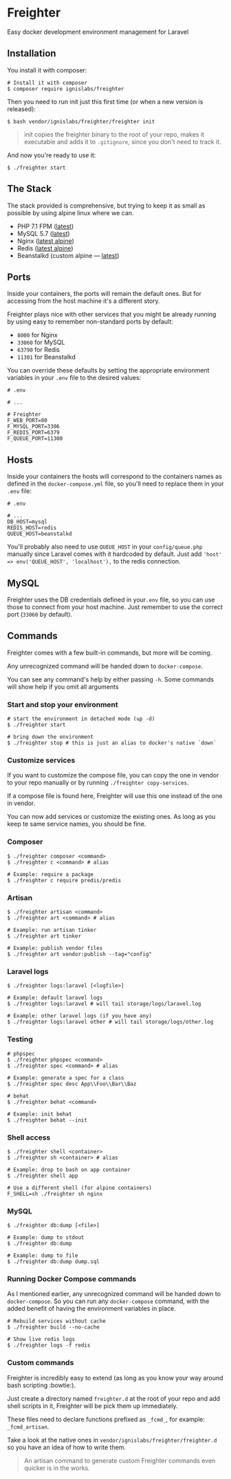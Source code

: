 Freighter
=========

Easy docker development environment management for Laravel

Installation
------------

You install it with composer:

```shell
# Install it with composer
$ composer require ignislabs/freighter
```

Then you need to run init just this first time (or when a new version is
released):

```shell
$ bash vendor/ignislabs/freighter/freighter init
```

> init copies the freighter binary to the root of your repo, makes it
executable and adds it to `.gitignore`, since you don't need to track it.

And now you're ready to use it:

```
$ ./freighter start
```

The Stack
---------

The stack provided is comprehensive, but trying to keep it as small as
possible by using alpine linux where we can.

- PHP 7.1 FPM ([latest](https://hub.docker.com/_/php/))
- MySQL 5.7 ([latest](https://hub.docker.com/_/mysql/))
- Nginx ([latest alpine](https://hub.docker.com/_/nginx/))
- Redis ([latest alpine](https://hub.docker.com/_/redis/))
- Beanstalkd (custom alpine — [latest](https://pkgs.alpinelinux.org/package/edge/community/x86/beanstalkd))

Ports
-----

Inside your containers, the ports will remain the default ones. But for
accessing from the host machine it's a different story.

Freighter plays nice with other services that you might be already
running by using easy to remember non-standard ports by default:

- `8000` for Nginx
- `33060` for MySQL
- `63790` for Redis
- `11301` for Beanstalkd

You can override these defaults by setting the appropriate environment
variables in your `.env` file to the desired values:

```
# .env

# ...

# Freighter
F_WEB_PORT=80
F_MYSQL_PORT=3306
F_REDIS_PORT=6379
F_QUEUE_PORT=11300
```

Hosts
-----

Inside your containers the hosts will correspond to the containers names
as defined in the `docker-compose.yml` file, so you'll need to replace
them in your `.env` file:

```
# .env

# ...
DB_HOST=mysql
REDIS_HOST=redis
QUEUE_HOST=beanstalkd
```

You'll probably also need to use `QUEUE_HOST` in your `config/queue.php`
manually since Laravel comes with it hardcoded by default. Just add
`'host' => env('QUEUE_HOST', 'localhost'),` to the redis connection.

MySQL
-----

Freighter uses the DB credentials defined in your`.env` file, so you can
use those to connect from your host machine. Just remember to use the
correct port (`33060` by default).

Commands
--------

Freighter comes with a few built-in commands, but more will be coming.

Any unrecognized command will be handed down to `docker-compose`.

You can see any command's help by either passing `-h`. Some commands
will show help if you omit all arguments

### Start and stop your environment

```shell
# start the environment in detached mode (up -d)
$ ./freighter start

# bring down the environment
$ ./freighter stop # this is just an alias to docker's native `down`
```

### Customize services

If you want to customize the compose file, you can copy the one in
vendor to your repo manually or by running `./freighter copy-services`.

If a compose file is found here, Freighter will use this one instead of
the one in vendor.

You can now add services or customize the existing ones. As long as you
keep te same service names, you should be fine.

### Composer

```shell
$ ./freighter composer <command>
$ ./freighter c <command> # alias

# Example: require a package
$ ./freighter c require predis/predis
```
### Artisan

```shell
$ ./freighter artisan <command>
$ ./freighter art <command> # alias

# Example: run artisan tinker
$ ./freighter art tinker

# Example: publish vendor files
$ ./freighter art vendor:publish --tag="config"
```

### Laravel logs

```shell
$ ./freighter logs:laravel [<logfile>]

# Example: default laravel logs
$ ./freighter logs:laravel # will tail storage/logs/laravel.log

# Example: other laravel logs (if you have any)
$ ./freighter logs:laravel other # will tail storage/logs/other.log
```

### Testing

```shell
# phpspec
$ ./freighter phpspec <command>
$ ./freighter spec <command> # alias

# Example: generate a spec for a class
$ ./freighter spec desc App\\Foo\\Bar\\Baz

# behat
$ ./freighter behat <command>

# Example: init behat
$ ./freighter behat --init
```

### Shell access

```shell
$ ./freighter shell <container>
$ ./freighter sh <container> # alias

# Example: drop to bash on app container
$ ./freighter shell app

# Use a different shell (for alpine containers)
F_SHELL=sh ./freighter sh nginx
```

### MySQL

```shell
$ ./freighter db:dump [<file>]

# Example: dump to stdout
$ ./freighter db:dump

# Example: dump to file
$ ./freighter db:dump dump.sql
```

### Running Docker Compose commands

As I mentioned earlier, any unrecognized command will be handed down to
`docker-compose`. So you can run any `docker-compose` command, with the
added benefit of having the environment variables in place.

```shell
# Rebuild services without cache
$ ./freighter build --no-cache

# Show live redis logs
$ ./freighter logs -f redis
```

### Custom commands

Freighter is incredibly easy to extend (as long as you know your way
around bash scripting :bowtie:).

Just create a directory named `freighter.d` at the root of your repo and
add shell scripts in it, Freighter will be pick them up immediately.

These files need to declare functions prefixed as `_fcmd_`, for example:
`_fcmd_artisan`.

Take a look at the native ones in `vendor/ignislabs/freighter/freighter.d`
so you have an idea of how to write them.

> An artisan command to generate custom Freighter commands even quicker
> is in the works.
